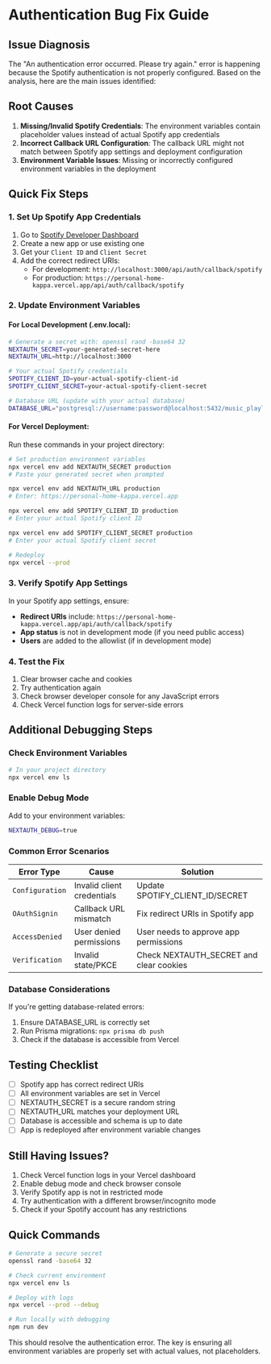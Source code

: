 # Authentication Bug Fix Guide

## Issue Diagnosis

The "An authentication error occurred. Please try again." error is happening because the Spotify authentication is not properly configured. Based on the analysis, here are the main issues identified:

## Root Causes

1. **Missing/Invalid Spotify Credentials**: The environment variables contain placeholder values instead of actual Spotify app credentials
2. **Incorrect Callback URL Configuration**: The callback URL might not match between Spotify app settings and deployment configuration
3. **Environment Variable Issues**: Missing or incorrectly configured environment variables in the deployment

## Quick Fix Steps

### 1. Set Up Spotify App Credentials

1. Go to [Spotify Developer Dashboard](https://developer.spotify.com/dashboard)
2. Create a new app or use existing one
3. Get your `Client ID` and `Client Secret`
4. Add the correct redirect URIs:
   - For development: `http://localhost:3000/api/auth/callback/spotify`
   - For production: `https://personal-home-kappa.vercel.app/api/auth/callback/spotify`

### 2. Update Environment Variables

#### For Local Development (.env.local):
```bash
# Generate a secret with: openssl rand -base64 32
NEXTAUTH_SECRET=your-generated-secret-here
NEXTAUTH_URL=http://localhost:3000

# Your actual Spotify credentials
SPOTIFY_CLIENT_ID=your-actual-spotify-client-id
SPOTIFY_CLIENT_SECRET=your-actual-spotify-client-secret

# Database URL (update with your actual database)
DATABASE_URL="postgresql://username:password@localhost:5432/music_playlist_manager"
```

#### For Vercel Deployment:
Run these commands in your project directory:

```bash
# Set production environment variables
npx vercel env add NEXTAUTH_SECRET production
# Paste your generated secret when prompted

npx vercel env add NEXTAUTH_URL production
# Enter: https://personal-home-kappa.vercel.app

npx vercel env add SPOTIFY_CLIENT_ID production
# Enter your actual Spotify client ID

npx vercel env add SPOTIFY_CLIENT_SECRET production
# Enter your actual Spotify client secret

# Redeploy
npx vercel --prod
```

### 3. Verify Spotify App Settings

In your Spotify app settings, ensure:
- **Redirect URIs** include: `https://personal-home-kappa.vercel.app/api/auth/callback/spotify`
- **App status** is not in development mode (if you need public access)
- **Users** are added to the allowlist (if in development mode)

### 4. Test the Fix

1. Clear browser cache and cookies
2. Try authentication again
3. Check browser developer console for any JavaScript errors
4. Check Vercel function logs for server-side errors

## Additional Debugging Steps

### Check Environment Variables

```bash
# In your project directory
npx vercel env ls
```

### Enable Debug Mode

Add to your environment variables:
```bash
NEXTAUTH_DEBUG=true
```

### Common Error Scenarios

| Error Type | Cause | Solution |
|------------|-------|----------|
| `Configuration` | Invalid client credentials | Update SPOTIFY_CLIENT_ID/SECRET |
| `OAuthSignin` | Callback URL mismatch | Fix redirect URIs in Spotify app |
| `AccessDenied` | User denied permissions | User needs to approve app permissions |
| `Verification` | Invalid state/PKCE | Check NEXTAUTH_SECRET and clear cookies |

### Database Considerations

If you're getting database-related errors:
1. Ensure DATABASE_URL is correctly set
2. Run Prisma migrations: `npx prisma db push`
3. Check if the database is accessible from Vercel

## Testing Checklist

- [ ] Spotify app has correct redirect URIs
- [ ] All environment variables are set in Vercel
- [ ] NEXTAUTH_SECRET is a secure random string
- [ ] NEXTAUTH_URL matches your deployment URL
- [ ] Database is accessible and schema is up to date
- [ ] App is redeployed after environment variable changes

## Still Having Issues?

1. Check Vercel function logs in your Vercel dashboard
2. Enable debug mode and check browser console
3. Verify Spotify app is not in restricted mode
4. Try authentication with a different browser/incognito mode
5. Check if your Spotify account has any restrictions

## Quick Commands

```bash
# Generate a secure secret
openssl rand -base64 32

# Check current environment
npx vercel env ls

# Deploy with logs
npx vercel --prod --debug

# Run locally with debugging
npm run dev
```

This should resolve the authentication error. The key is ensuring all environment variables are properly set with actual values, not placeholders.